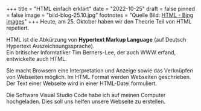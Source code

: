 +++
title = "HTML einfach erklärt"
date = "2022-10-25"
draft = false
pinned = false
image = "bild-blog-25.10.jpg"
footnotes = "Q﻿uelle Bild: [HTML - Bing images](https://www.bing.com/images/search?view=detailV2&ccid=yRs32E68&id=76F4E8A8013F702506983F6A06DDB91D85BDB74F&thid=OIP.yRs32E68pBPnlRDzcIuA7gHaDt&mediaurl=https%3A%2F%2Fth.bing.com%2Fth%2Fid%2FR.c91b37d84ebca413e79510f3708b80ee%3Frik%3DT7e9hR253QZqPw%26riu%3Dhttp%253a%252f%252fblog.mypage.vn%252fwp-content%252fuploads%252f2019%252f11%252fhtml.png%26ehk%3Dl5QwJCPYf2SRW8nQ9rie%252bm%252bjjd4DpoatGIHZzt6t8Oc%253d%26risl%3D%26pid%3DImgRaw%26r%3D0&exph=800&expw=1600&q=HTML&simid=608023355082609339&form=IRPRST&ck=582092B4476458F3CD9885B10011D73F&selectedindex=55&ajaxhist=0&ajaxserp=0&vt=0&sim=11)"
+++
H﻿eute, am 25. Oktober haben wir den Theorie Teil von HTML repetiert.

H﻿TML ist die Abkürzung von **Hypertext Markup Language** (auf Deutsch Hypertext Auszeichnungssprache).\
E﻿in britischer Informatiker Tim Berners-Lee, der auch WWW erfand, entwickelte auch HTML.

S﻿ie macht Browsern eine Interpretation und Anzeige sowie das Verknüpfen von Webseiten möglich. Im HTML Format werden Webseiten geschrieben. Der Text einer Webseite wird in einer HTML-Datei formuliert. 

D﻿ie Software Visual Studio Code habe ich auf meinen Computer hochgeladen. Dies soll uns helfen unsere Webseite zu erstellen.
